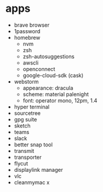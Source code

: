 # apps

* brave browser
* 1password
* homebrew
  * nvm
  * zsh
  * zsh-autosuggestions
  * awscli
  * openconnect
  * google-cloud-sdk (cask)
* webstorm
  * appearance: dracula
  * scheme: material palenight
  * font: operator mono, 12pm, 1.4
* hyper terminal
* sourcetree
* gpg suite
* sketch
* teams
* slack
* better snap tool
* transmit
* transporter
* flycut
* displaylink manager
* vlc
* cleanmymac x
